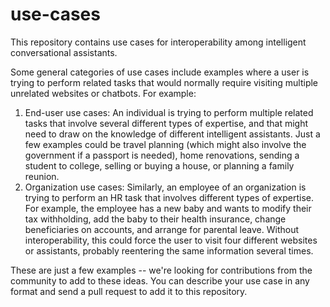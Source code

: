 # use-cases
This repository contains use cases for interoperability among intelligent conversational assistants.

Some general categories of use cases include examples where a user is trying to perform related tasks that would normally require visiting multiple unrelated websites or chatbots. For example:
1. End-user use cases: An individual is trying to perform multiple related tasks that involve several different types of expertise, and that might need to draw on the knowledge of different intelligent assistants. Just a few examples could be travel planning (which might also involve the government if a passport is needed), home renovations, sending a student to college, selling or buying a house, or planning a family reunion.
2. Organization use cases: Similarly, an employee of an organization is trying to perform an HR task that involves different types of expertise. For example, the employee has a new baby and wants to modify their tax withholding, add the baby to their health insurance, change beneficiaries on accounts, and arrange for parental leave. Without interoperability, this could force the user to visit four different websites or assistants, probably reentering the same information several times.

These are just a few examples -- we're looking for contributions from the community to add to these ideas. You can describe your use case in any format and send a pull request to add it to this repository.
